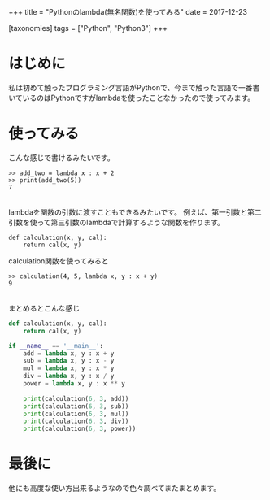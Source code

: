+++
title = "Pythonのlambda(無名関数)を使ってみる"
date = 2017-12-23

[taxonomies]
tags = ["Python", "Python3"]
+++
# はじめに
私は初めて触ったプログラミング言語がPythonで、今まで触った言語で一番書いているのはPythonですがlambdaを使ったことなかったので使ってみます。

<!-- more -->

# 使ってみる
こんな感じで書けるみたいです。

```console
>> add_two = lambda x : x + 2
>> print(add_two(5))
7
```  
<br />
lambdaを関数の引数に渡すこともできるみたいです。
例えば、第一引数と第二引数を使って第三引数のlambdaで計算するような関数を作ります。

```python3
def calculation(x, y, cal):
    return cal(x, y)
```

calculation関数を使ってみると

```console
>> calculation(4, 5, lambda x, y : x + y)
9
```
<br />
まとめるとこんな感じ

```python3:main.py
def calculation(x, y, cal):
    return cal(x, y)

if __name__ == '__main__':
    add = lambda x, y : x + y
    sub = lambda x, y : x - y
    mul = lambda x, y : x * y
    div = lambda x, y : x / y
    power = lambda x, y : x ** y
    
    print(calculation(6, 3, add))
    print(calculation(6, 3, sub))
    print(calculation(6, 3, mul))
    print(calculation(6, 3, div))
    print(calculation(6, 3, power))
```

# 最後に
他にも高度な使い方出来るようなので色々調べてまたまとめます。
